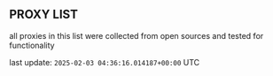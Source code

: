 ## PROXY LIST

all proxies in this list were collected from open sources and tested for functionality

last update: `2025-02-03 04:36:16.014187+00:00` UTC